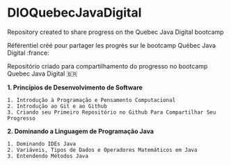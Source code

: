 # DIOQuebecJavaDigital
Repository created to share progress on the Quebec Java Digital bootcamp

Référentiel créé pour partager les progrès sur le bootcamp Québec Java Digital :france:

Repositório criado para compartilhamento do progresso no bootcamp Quebec Java Digital 🇧🇷

**1. Princípios de Desenvolvimento de Software**

    1. Introdução à Programação e Pensamento Computacional
    2. Introdução ao Git e ao Github
    3. Criando seu Primeiro Repositório no Github Para Compartilhar Seu Progresso
**2. Dominando a Linguagem de Programação Java**

    1. Dominando IDEs Java
    2. Variáveis, Tipos de Dados e Operadores Matemáticos em Java
    3. Entendendo Métodos Java
